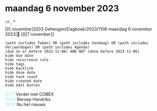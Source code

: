 # maandag 6 november 2023

⛅ , °<br>[[5 november]][[03 Geheugen/Dagboek/2023/1106 maandag 6 november 2023|📓 ]][[7 november]]
```tasks
(path includes Taken) OR (path includes Vandaag) OR (path includes Verjaardagen) OR (path includes Agenda)
(due on or before 2023-11-06) AND NOT (done before 2023-11-06)
hide due date
hide recurrence rule
hide tags
hide backlink
hide done date
hide task count
hide created date
hide edit button
```
<p style="padding-left: 2.7em; text-indent: -2.7em; margin: 0;"><font color=#8be9f3>15:17  </font>  Verder met COBEX </p>   
<p style="padding-left: 2.7em; text-indent: -2.7em; margin: 0;"><font color=#8be9f3>15:45  </font>  Beroep Hendriks  </p>   
<p style="padding-left: 2.7em; text-indent: -2.7em; margin: 0"><font color=#8be9f1>19:57</font>  Nu het nieuws </p>   